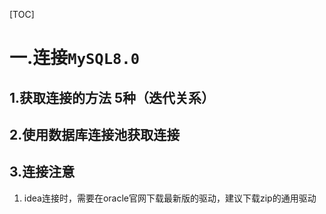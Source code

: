 [TOC]

# 一.连接`MySQL8.0`

## 1.获取连接的方法 5种（迭代关系）

## 2.使用数据库连接池获取连接

## 3.连接注意

1. idea连接时，需要在oracle官网下载最新版的驱动，建议下载zip的通用驱动